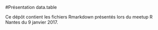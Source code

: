 #Présentation data.table

Ce dépôt contient les fichiers Rmarkdown présentés lors du meetup R Nantes du 9 janvier 2017.
